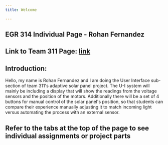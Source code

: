 ```yaml
---
title: Welcome

---
```


## EGR 314 Individual Page - Rohan Fernandez
Link to Team 311 Page: [link](https://egr314-2025-s-311.github.io/T311.github.io/)
---
Introduction: 
---
Hello, my name is Rohan Fernandez and I am doing the User Interface sub-section of team 311's adaptive solar panel project. The U-I system will mainly be including a display that will show the readings from the voltage sensors and the position of the motors. Additionally there will be a set of 4 buttons for manual control of the solar panel's position, so that students can compare their experience manually adjusting it to match incoming light versus automating the process with an external sensor. 

Refer to the tabs at the top of the page to see individual assignments or project parts
---
